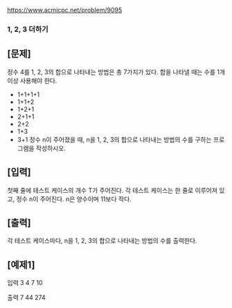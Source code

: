 https://www.acmicpc.net/problem/9095

### 1, 2, 3 더하기

## [문제]

정수 4를 1, 2, 3의 합으로 나타내는 방법은 총 7가지가 있다. 합을 나타낼 때는 수를 1개 이상 사용해야 한다.
* 1+1+1+1
* 1+1+2
* 1+2+1
* 2+1+1
* 2+2
* 1+3
* 3+1
정수 n이 주어졌을 때, n을 1, 2, 3의 합으로 나타내는 방법의 수를 구하는 프로그램을 작성하시오.

## [입력]
첫째 줄에 테스트 케이스의 개수 T가 주어진다. 각 테스트 케이스는 한 줄로 이루어져 있고, 정수 n이 주어진다. n은 양수이며 11보다 작다.

## [출력]
각 테스트 케이스마다, n을 1, 2, 3의 합으로 나타내는 방법의 수를 출력한다.

## [예제1]

입력
		3
		4
		7
		10

출력 
		7
		44
		274
